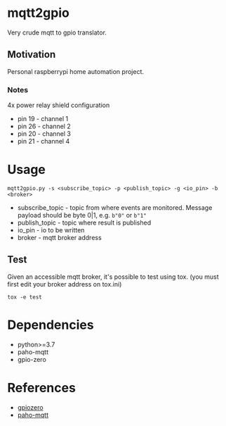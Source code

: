 # mqtt2gpio

Very crude mqtt to gpio translator.

## Motivation

Personal raspberrypi home automation project.

### Notes

4x power relay shield configuration
* pin 19 - channel 1
* pin 26 - channel 2
* pin 20 - channel 3
* pin 21 - channel 4

# Usage

```shell
mqtt2gpio.py -s <subscribe_topic> -p <publish_topic> -g <io_pin> -b <broker>
```

* subscribe_topic - topic from where events are monitored. Message payload should be byte 0|1, e.g. `b"0"` or `b"1"`
* publish_topic - topic where result is published
* io_pin - io to be written
* broker - mqtt broker address

## Test

Given an accessible mqtt broker, it's possible to test using tox.
(you must first edit your broker address on tox.ini)

```shell
tox -e test
```


# Dependencies

* python>=3.7
* paho-mqtt
* gpio-zero

# References

* [gpiozero](https://gpiozero.readthedocs.io/en/stable/installing.html)
* [paho-mqtt](https://pypi.org/project/paho-mqtt/)
